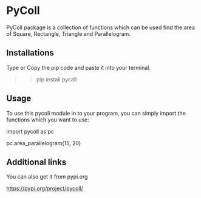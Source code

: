 # PyColl

PyColl package is a collection of functions which can be used find the area of Square, Rectangle, Triangle and Parallelogram.

## Installations

Type or Copy the pip code and paste it into your terminal. 

>> pip install pycall 


## Usage

To use this pycoll module in to your program, you can simply import the functions which you want to use: 

import pycoll as pc

pc.area_parallelogram(15, 20)



## Additional links 

You can also get it from pypi.org

https://pypi.org/project/pycoll/



